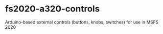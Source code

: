# fs2020-a320-controls
Arduino-based external controls (buttons, knobs, switches) for use in MSFS 2020
